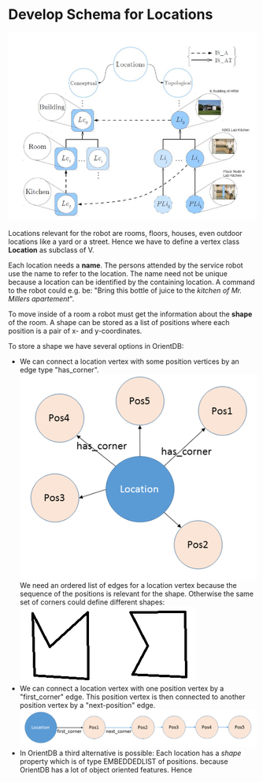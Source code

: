 # Develop Schema for Locations
![Location Hierarchy](LocationHierarchy.JPG)

Locations relevant for the robot are rooms, floors, houses, even outdoor locations like a yard or a street. Hence we have to define a vertex class **Location** as subclass of V.

Each location needs a **name**. The persons attended by the service robot use the name to refer to the location. The name need not be unique because a location can be identified by the containing location. A command to the robot could e.g. be: "Bring this bottle of juice to the *kitchen of Mr. Millers apartement*".

To move inside of a room a robot must get the information about the **shape** of the room. A shape can be stored as a list of positions where each position is a pair of x- and y-coordinates.

To store a shape we have several options in OrientDB:
* We can connect a location vertex with some position vertices by an edge type "has_corner". ![Location connected to corners](LocationPositionGraph1.png) We need an ordered list of edges for a location vertex because the sequence of the positions is relevant for the shape. Otherwise the same set of corners could define different shapes: ![two shapes](twoShapes.png)
* We can connect a location vertex with one position vertex by a "first_corner" edge. This position vertex is then connected to another position vertex by a "next-position" edge. ![Location connected to corners](LocationPositionGraph2.png)
* In OrientDB a third alternative is possible: Each location has a *shape* property which is of type EMBEDDEDLIST of positions. because OrientDB has a lot of object oriented features. Hence 